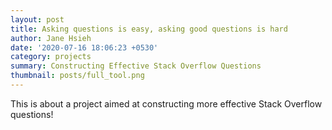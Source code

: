 ```yaml
---
layout: post
title: Asking questions is easy, asking good questions is hard
author: Jane Hsieh
date: '2020-07-16 18:06:23 +0530'
category: projects
summary: Constructing Effective Stack Overflow Questions
thumbnail: posts/full_tool.png
---
```


This is about a project aimed at constructing more effective Stack Overflow questions!
